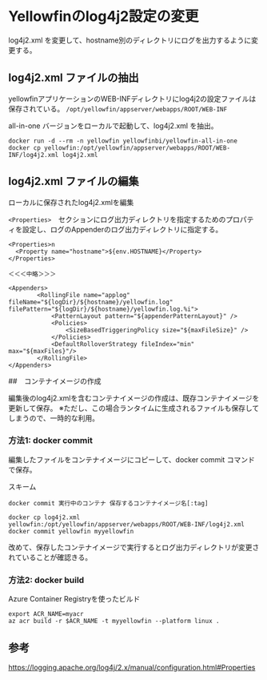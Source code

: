 # Yellowfinのlog4j2設定の変更

log4j2.xml を変更して、hostname別のディレクトリにログを出力するように変更する。

## log4j2.xml ファイルの抽出

yellowfinアプリケーションのWEB-INFディレクトリにlog4j2の設定ファイルは保存されている。
`/opt/yellowfin/appserver/webapps/ROOT/WEB-INF`

all-in-one バージョンをローカルで起動して、log4j2.xml を抽出。
```
docker run -d --rm -n yellowfin yellowfinbi/yellowfin-all-in-one
docker cp yellowfin:/opt/yellowfin/appserver/webapps/ROOT/WEB-INF/log4j2.xml log4j2.xml
```

## log4j2.xml ファイルの編集

ローカルに保存されたlog4j2.xmlを編集

`<Properties>`　セクションにログ出力ディレクトリを指定するためのプロパティを設定し、ログのAppenderのログ出力ディレクトリに指定する。
```
<Properties>n
  <Property name="hostname">${env.HOSTNAME}</Property>
</Properties>

＜＜＜中略＞＞＞

<Appenders>
		<RollingFile name="applog" fileName="${logDir}/${hostname}/yellowfin.log" filePattern="${logDir}/${hostname}/yellowfin.log.%i">
			<PatternLayout pattern="${appenderPatternLayout}" />			
			<Policies>
				<SizeBasedTriggeringPolicy size="${maxFileSize}" />
			</Policies>
			<DefaultRolloverStrategy fileIndex="min" max="${maxFiles}"/>
		</RollingFile>
</Appenders>
```

##　コンテナイメージの作成

編集後のlog4j2.xmlを含むコンテナイメージの作成は、既存コンテナイメージを更新して保存。
※ただし、この場合ランタイムに生成されるファイルも保存してしまうので、一時的な利用。


### 方法1: docker commit

編集したファイルをコンテナイメージにコピーして、docker commit コマンドで保存。

スキーム
```
docker commit 実行中のコンテナ 保存するコンテナイメージ名[:tag]
```

```
docker cp log4j2.xml yellowfin:/opt/yellowfin/appserver/webapps/ROOT/WEB-INF/log4j2.xml
docker commit yellowfin myyellowfin
```

改めて、保存したコンテナイメージで実行するとログ出力ディレクトリが変更されていることが確認きる。


### 方法2: docker build

Azure Container Registryを使ったビルド
```
export ACR_NAME=myacr
az acr build -r $ACR_NAME -t myyellowfin --platform linux .
```



## 参考
https://logging.apache.org/log4j/2.x/manual/configuration.html#Properties